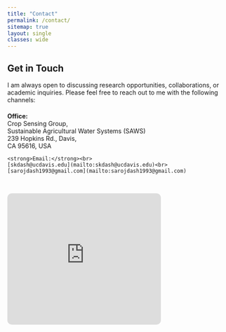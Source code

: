 ```yaml
---
title: "Contact"
permalink: /contact/
sitemap: true
layout: single
classes: wide
---
```


<h2>Get in Touch</h2>
I am always open to discussing research opportunities, collaborations, or academic inquiries. Please feel free to reach out to me with the following channels:<br>

<div style="display: flex; flex-wrap: wrap; gap: 30px; align-items: flex-start; margin-top: 20px;">

  <!-- Left Column: Office & Email -->
  <div style="flex: 1; min-width: 250px;">
    <strong>Office:</strong><br>
    Crop Sensing Group,<br>
    Sustainable Agricultural Water Systems (SAWS)<br>
    239 Hopkins Rd., Davis,<br>
    CA 95616, USA

    <strong>Email:</strong><br>
    [skdash@ucdavis.edu](mailto:skdash@ucdavis.edu)<br>
    [sarojdash1993@gmail.com](mailto:sarojdash1993@gmail.com)
    
  </div>

  <!-- Right Column: Google Map -->
  <div style="flex: 0 0 400px;">
    <iframe src="https://www.google.com/maps/embed?pb=!1m18!1m12!1m3!1d14844.44878288891!2d-121.78779341699294!3d38.54158328088058!2m3!1f0!2f0!3f0!3m2!1i1024!2i768!4f13.1!3m3!1m2!1s0x8085286122150705%3A0xdeab4f2561fcb734!2s239%20Hopkins%20Rd%2C%20Davis%2C%20CA%2095616!5e0!3m2!1sen!2sus!4v1757296261310!5m2!1sen!2sus" width="350" height="300" style="border:0;border-radius: 10px;" allowfullscreen="" loading="lazy" referrerpolicy="no-referrer-when-downgrade"></iframe>
  </div>

</div>
